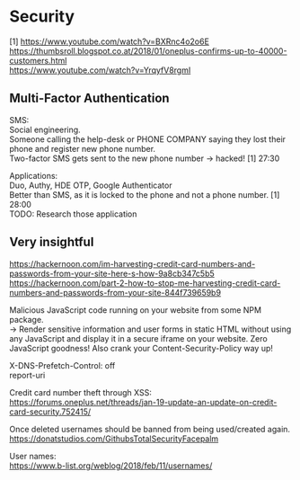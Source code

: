 # Security

[1] https://www.youtube.com/watch?v=BXRnc4o2o6E  
https://thumbsroll.blogspot.co.at/2018/01/oneplus-confirms-up-to-40000-customers.html  
https://www.youtube.com/watch?v=YrqyfV8rgmI  

## Multi-Factor Authentication
  
SMS:  
Social engineering.  
Someone calling the help-desk or PHONE COMPANY saying they lost their phone and register new phone number.  
Two-factor SMS gets sent to the new phone number -> hacked!
[1] 27:30

Applications:  
Duo, Authy, HDE OTP, Google Authenticator  
Better than SMS, as it is locked to the phone and not a phone number. [1] 28:00  
TODO: Research those application  

## Very insightful

https://hackernoon.com/im-harvesting-credit-card-numbers-and-passwords-from-your-site-here-s-how-9a8cb347c5b5  
https://hackernoon.com/part-2-how-to-stop-me-harvesting-credit-card-numbers-and-passwords-from-your-site-844f739659b9

Malicious JavaScript code running on your website from some NPM package.  
-> Render sensitive information and user forms in static HTML without using any JavaScript and display it in a secure iframe on your website. Zero JavaScript goodness! Also crank your Content-Security-Policy way up!  

X-DNS-Prefetch-Control: off  
report-uri  

Credit card number theft through XSS:  
https://forums.oneplus.net/threads/jan-19-update-an-update-on-credit-card-security.752415/  

Once deleted usernames should be banned from being used/created again.  
https://donatstudios.com/GithubsTotalSecurityFacepalm  

User names:  
https://www.b-list.org/weblog/2018/feb/11/usernames/  
